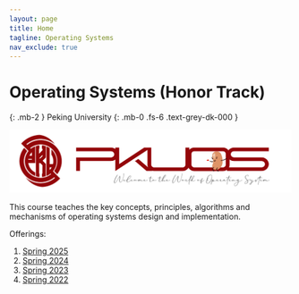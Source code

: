 ```yaml
---
layout: page
title: Home
tagline: Operating Systems
nav_exclude: true
---
```


# Operating Systems (Honor Track)
{: .mb-2 }
Peking University
{: .mb-0 .fs-6 .text-grey-dk-000 }

<img src="/pkuos.svg">

This course teaches the key concepts, principles, algorithms and mechanisms of
operating systems design and implementation.

Offerings:
1. [Spring 2025](sp25)
2. [Spring 2024](sp24)
3. [Spring 2023](sp23)
4. [Spring 2022](sp22)
<br>
